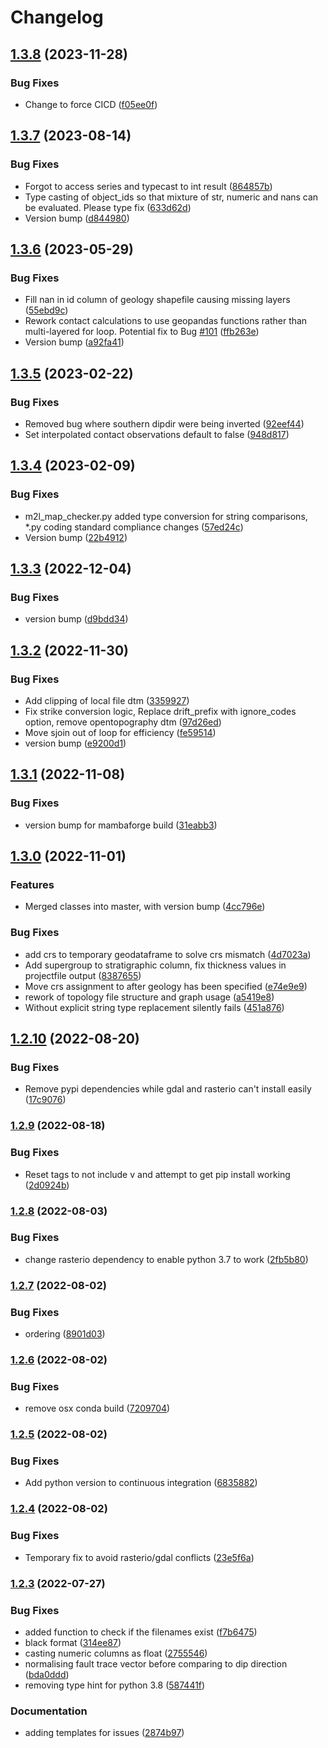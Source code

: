 # Changelog

## [1.3.8](https://github.com/Loop3D/map2loop-2/compare/1.3.7...1.3.8) (2023-11-28)


### Bug Fixes

* Change to force CICD ([f05ee0f](https://github.com/Loop3D/map2loop-2/commit/f05ee0f99160bb38264c6554a61c5257ab4aa8dd))

## [1.3.7](https://github.com/Loop3D/map2loop-2/compare/1.3.6...1.3.7) (2023-08-14)


### Bug Fixes

* Forgot to access series and typecast to int result ([864857b](https://github.com/Loop3D/map2loop-2/commit/864857b175f7a12519a6181b7d16a1ed49f2d968))
* Type casting of object_ids so that mixture of str, numeric and nans can be evaluated. Please type fix ([633d62d](https://github.com/Loop3D/map2loop-2/commit/633d62d1808c2c8fab761fc872308a2cab0a89d6))
* Version bump ([d844980](https://github.com/Loop3D/map2loop-2/commit/d84498072187458f1d313523dfe10f77157885e2))

## [1.3.6](https://github.com/Loop3D/map2loop-2/compare/1.3.5...1.3.6) (2023-05-29)


### Bug Fixes

* Fill nan in id column of geology shapefile causing missing layers ([55ebd9c](https://github.com/Loop3D/map2loop-2/commit/55ebd9cd15e48b97a86ef579b2e09f065ecc4010))
* Rework contact calculations to use geopandas functions rather than multi-layered for loop. Potential fix to Bug [#101](https://github.com/Loop3D/map2loop-2/issues/101) ([ffb263e](https://github.com/Loop3D/map2loop-2/commit/ffb263ec6c511b28a6fc44cf29c8e1a62484bdd2))
* Version bump ([a92fa41](https://github.com/Loop3D/map2loop-2/commit/a92fa4145586b944a322f7a6fd9d6256b0624c9a))

## [1.3.5](https://github.com/Loop3D/map2loop-2/compare/1.3.4...1.3.5) (2023-02-22)


### Bug Fixes

* Removed bug where southern dipdir were being inverted ([92eef44](https://github.com/Loop3D/map2loop-2/commit/92eef44cde1905639b40d326522670abf657b20d))
* Set interpolated contact observations default to false ([948d817](https://github.com/Loop3D/map2loop-2/commit/948d8178e318d33d29c39cd42b667c3518adc5e6))

## [1.3.4](https://github.com/Loop3D/map2loop-2/compare/1.3.3...1.3.4) (2023-02-09)


### Bug Fixes

* m2l_map_checker.py added type conversion for string comparisons, *.py coding standard compliance changes ([57ed24c](https://github.com/Loop3D/map2loop-2/commit/57ed24c44ad5c1244cd4b0ed82b476b7e6df7705))
* Version bump ([22b4912](https://github.com/Loop3D/map2loop-2/commit/22b49128803b1bb29c192c9f5391af693e0a148b))

## [1.3.3](https://github.com/Loop3D/map2loop-2/compare/1.3.2...1.3.3) (2022-12-04)


### Bug Fixes

* version bump ([d9bdd34](https://github.com/Loop3D/map2loop-2/commit/d9bdd343461f1bf278da4e7665aca18ebf5a8422))

## [1.3.2](https://github.com/Loop3D/map2loop-2/compare/1.3.1...1.3.2) (2022-11-30)


### Bug Fixes

* Add clipping of local file dtm ([3359927](https://github.com/Loop3D/map2loop-2/commit/3359927b8ef7f9bc78527cb0e6f70982deca581f))
* Fix strike conversion logic, Replace drift_prefix with ignore_codes option, remove opentopography dtm ([97d26ed](https://github.com/Loop3D/map2loop-2/commit/97d26ed0f6f6d5545a4c3c3ad2c47dee3bfe7c9a))
* Move sjoin out of loop for efficiency ([fe59514](https://github.com/Loop3D/map2loop-2/commit/fe59514b2737aaed751b334bd2a62bd47b8d7f5b))
* version bump ([e9200d1](https://github.com/Loop3D/map2loop-2/commit/e9200d18337835546aea202f0ac62ec705253ad2))

## [1.3.1](https://github.com/Loop3D/map2loop-2/compare/1.3.0...1.3.1) (2022-11-08)


### Bug Fixes

* version bump for mambaforge build ([31eabb3](https://github.com/Loop3D/map2loop-2/commit/31eabb37eab016b30d918d8793f159769fa4313c))

## [1.3.0](https://github.com/Loop3D/map2loop-2/compare/v1.2.10...1.3.0) (2022-11-01)


### Features

* Merged classes into master, with version bump ([4cc796e](https://github.com/Loop3D/map2loop-2/commit/4cc796e38abcc4d7be4a641b64da54b17e637eed))


### Bug Fixes

* add crs to temporary geodataframe to solve crs mismatch ([4d7023a](https://github.com/Loop3D/map2loop-2/commit/4d7023aa45265b5b729d5cea573fe955103ba6e3))
* Add supergroup to stratigraphic column, fix thickness values in projectfile output ([8387655](https://github.com/Loop3D/map2loop-2/commit/83876550293d0143d6dac0914d67807e93343bad))
* Move crs assignment to after geology has been specified ([e74e9e9](https://github.com/Loop3D/map2loop-2/commit/e74e9e91918571b227ed368e8ef21b21f3906fe7))
* rework of topology file structure and graph usage ([a5419e8](https://github.com/Loop3D/map2loop-2/commit/a5419e8d8f70a5dbd41db4fd842a0127b52b89aa))
* Without explicit string type replacement silently fails ([451a876](https://github.com/Loop3D/map2loop-2/commit/451a876b9c3549e49d3f3f9691d87c2ee595ddd0))

## [1.2.10](https://github.com/Loop3D/map2loop-2/compare/v1.2.9...v1.2.10) (2022-08-20)


### Bug Fixes

* Remove pypi dependencies while gdal and rasterio can't install easily ([17c9076](https://github.com/Loop3D/map2loop-2/commit/17c9076d11e104e24ab79aa777c69e951f0c058c))

### [1.2.9](https://www.github.com/Loop3D/map2loop-2/compare/v1.2.8...v1.2.9) (2022-08-18)


### Bug Fixes

* Reset tags to not include v and attempt to get pip install working ([2d0924b](https://www.github.com/Loop3D/map2loop-2/commit/2d0924b4127e7e659e99a2c3258b5cb983e28bd0))

### [1.2.8](https://www.github.com/Loop3D/map2loop-2/compare/v1.2.7...v1.2.8) (2022-08-03)


### Bug Fixes

* change rasterio dependency to enable python 3.7 to work ([2fb5b80](https://www.github.com/Loop3D/map2loop-2/commit/2fb5b80ad9c86afae9b3d79fef2acfceea4e0d43))

### [1.2.7](https://www.github.com/Loop3D/map2loop-2/compare/v1.2.6...v1.2.7) (2022-08-02)


### Bug Fixes

* ordering ([8901d03](https://www.github.com/Loop3D/map2loop-2/commit/8901d0306ba9c1659869662449af76ae521aa324))

### [1.2.6](https://www.github.com/Loop3D/map2loop-2/compare/v1.2.5...v1.2.6) (2022-08-02)


### Bug Fixes

* remove osx conda build ([7209704](https://www.github.com/Loop3D/map2loop-2/commit/72097049f479714c9c3e73941bb978e4523977b4))

### [1.2.5](https://www.github.com/Loop3D/map2loop-2/compare/v1.2.4...v1.2.5) (2022-08-02)


### Bug Fixes

* Add python version to continuous integration ([6835882](https://www.github.com/Loop3D/map2loop-2/commit/6835882ab1f3723e016ed7fd4bee71419be996fc))

### [1.2.4](https://www.github.com/Loop3D/map2loop-2/compare/v1.2.3...v1.2.4) (2022-08-02)


### Bug Fixes

* Temporary fix to avoid rasterio/gdal conflicts ([23e5f6a](https://www.github.com/Loop3D/map2loop-2/commit/23e5f6a9fce11281add61161fb0d6637b37d1da9))

### [1.2.3](https://www.github.com/Loop3D/map2loop-2/compare/v1.2.2...v1.2.3) (2022-07-27)


### Bug Fixes

* added function to check if the filenames exist ([f7b6475](https://www.github.com/Loop3D/map2loop-2/commit/f7b6475333a74895644a3f6b19dcb3bd750f5fc0))
* black format ([314ee87](https://www.github.com/Loop3D/map2loop-2/commit/314ee87f5f8a266ac2ab724f0b3faff2bb89e20d))
* casting numeric columns as float ([2755546](https://www.github.com/Loop3D/map2loop-2/commit/275554669d70c5319d81fd58c1afd2497d02685c))
* normalising fault trace vector before comparing to dip direction ([bda0ddd](https://www.github.com/Loop3D/map2loop-2/commit/bda0dddfd6d4dee0cc6b347d62ac08da540671db))
* removing type hint for python 3.8 ([587441f](https://www.github.com/Loop3D/map2loop-2/commit/587441fb87b7fdf34ef6abe66cc1b771cf0d94c8))


### Documentation

* adding templates for issues ([2874b97](https://www.github.com/Loop3D/map2loop-2/commit/2874b97feb883078a5e7af7a8a86fd78ec76bada))
